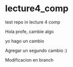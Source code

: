 # lecture4_comp

test repo in lecture 4 comp

Hola profe, cambie algo


yo hago un cambio

Agregar un segundo cambio :)

Modificacion en branch

